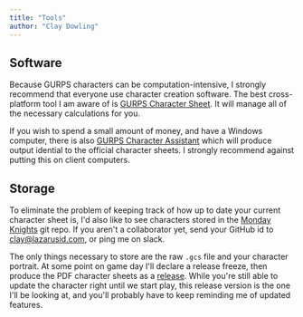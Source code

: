 ```yaml
---
title: "Tools"
author: "Clay Dowling"
---
```


## Software

Because GURPS characters can be computation-intensive, I strongly recommend
that everyone use character creation software.  The best cross-platform tool I
am aware of is [GURPS Character Sheet](http://gurpscharactersheet.com/).  It
will manage all of the necessary calculations for you.

If you wish to spend a small amount of money, and have a Windows computer,
there is also [GURPS Character
Assistant](http://www.sjgames.com/gurps/characterassistant/) which will produce
output idential to the official character sheets.  I strongly recommend against
putting this on client computers.

## Storage

To eliminate the problem of keeping track of how up to date your current
character sheet is, I'd also like to see characters stored in the [Monday
Knights](https://github.com/ClayDowling/mondayknights) git repo.  If you aren't a collaborator yet, send your GitHub id to [clay@lazarusid.com](mailto:clay@lazarusid.com), or ping me on slack.

The only things necessary to store are the raw `.gcs` file and your character
portrait.  At some point on game day I'll declare a release freeze, then
produce the PDF character sheets as a
[release](https://github.com/ClayDowling/mondayknights/releases).  While you're
still able to update the character right until we start play, this release
version is the one I'll be looking at, and you'll probably have to keep
reminding me of updated features.  
